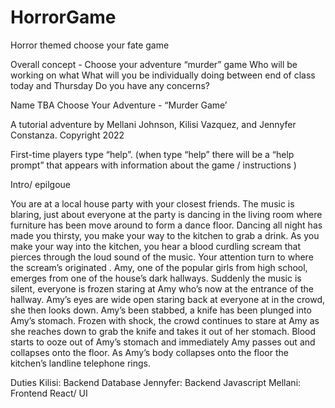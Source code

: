 # HorrorGame
Horror themed choose your fate game


Overall concept - Choose your adventure “murder” game
Who will be working on what
What will you be individually doing between end of class today and Thursday
Do you have any concerns?


Name TBA Choose Your Adventure - “Murder Game’

A tutorial adventure by Mellani Johnson, Kilisi Vazquez, and Jennyfer Constanza. Copyright 2022

First-time players type “help”. (when type “help” there will be a “help prompt” that appears with information about the game / instructions )


Intro/ epilgoue 

You are at a local house party with your closest friends. The music is blaring, just about everyone at the party is dancing in the living room where furniture has been move around to form a dance floor. Dancing all night has made you thirsty, you make your way to the kitchen to grab a drink. As you make your way into the kitchen, you hear a blood curdling scream that pierces through the loud sound of the music. Your attention turn to where the scream’s originated . Amy, one of the popular girls from high school, emerges from one of the house’s dark hallways. Suddenly the music is silent, everyone is frozen staring at Amy who’s now at the entrance of the hallway. Amy’s eyes are wide open staring back at everyone at in the crowd, she then looks down. Amy’s been stabbed, a knife has been plunged into Amy’s stomach. Frozen with shock, the crowd continues to stare at Amy as she reaches down to grab the knife and takes it out of her stomach. Blood starts to ooze out of Amy’s stomach and immediately Amy passes out and collapses onto the floor. As Amy’s body collapses onto the floor the kitchen’s landline telephone rings. 




Duties
Kilisi: Backend Database 
Jennyfer: Backend Javascript 
Mellani: Frontend React/ UI
